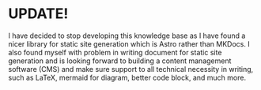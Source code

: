 # UPDATE!

I have decided to stop developing this knowledge base as I have found a nicer library for static site generation which is Astro rather than MKDocs. I also found myself with problem in writing document for static site generation and is looking forward to building a content management software (CMS) and make sure support to all technical necessity in writing, such as LaTeX, mermaid for diagram, better code block, and much more.
